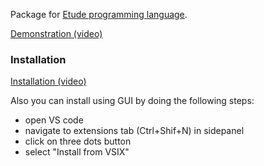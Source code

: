 Package for [Etude programming language](https://github.com/otakubeam/etude).

[Demonstration (video)](https://github.com/valeriy-zainullin/etude-language-support/blob/)

### Installation

[Installation (video)](https://github.com/valeriy-zainullin/etude-language-support/blob/e57585f405beee255be8f222f03cb77d4e455424/Installation_instruction.mp4)

Also you can install using GUI by doing the following steps:
* open VS code
* navigate to extensions tab (Ctrl+Shif+N) in sidepanel
* click on three dots button
* select "Install from VSIX"
